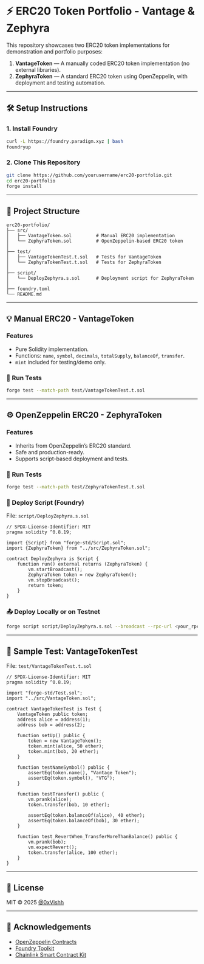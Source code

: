 
# ⚡ ERC20 Token Portfolio - Vantage & Zephyra

This repository showcases two ERC20 token implementations for demonstration and portfolio purposes:

1. **VantageToken** — A manually coded ERC20 token implementation (no external libraries).
2. **ZephyraToken** — A standard ERC20 token using OpenZeppelin, with deployment and testing automation.

---

## 🛠️ Setup Instructions

### 1. Install Foundry
```bash
curl -L https://foundry.paradigm.xyz | bash
foundryup
```

### 2. Clone This Repository
```bash
git clone https://github.com/yourusername/erc20-portfolio.git
cd erc20-portfolio
forge install
```

---

## 📁 Project Structure

```
erc20-portfolio/
├── src/
│   ├── VantageToken.sol         # Manual ERC20 implementation
│   └── ZephyraToken.sol         # OpenZeppelin-based ERC20 token
│
├── test/
│   ├── VantageTokenTest.t.sol   # Tests for VantageToken
│   └── ZephyraTokenTest.t.sol   # Tests for ZephyraToken
│
├── script/
│   └── DeployZephyra.s.sol      # Deployment script for ZephyraToken
│
├── foundry.toml
└── README.md
```

---

## 💡 Manual ERC20 - VantageToken

### Features
- Pure Solidity implementation.
- Functions: `name`, `symbol`, `decimals`, `totalSupply`, `balanceOf`, `transfer`.
- `mint` included for testing/demo only.

### 🔬 Run Tests
```bash
forge test --match-path test/VantageTokenTest.t.sol
```

---

## ⚙️ OpenZeppelin ERC20 - ZephyraToken

### Features
- Inherits from OpenZeppelin’s ERC20 standard.
- Safe and production-ready.
- Supports script-based deployment and tests.

### 🧪 Run Tests
```bash
forge test --match-path test/ZephyraTokenTest.t.sol
```

### 🚀 Deploy Script (Foundry)
File: `script/DeployZephyra.s.sol`
```solidity
// SPDX-License-Identifier: MIT
pragma solidity ^0.8.19;

import {Script} from "forge-std/Script.sol";
import {ZephyraToken} from "../src/ZephyraToken.sol";

contract DeployZephyra is Script {
    function run() external returns (ZephyraToken) {
        vm.startBroadcast();
        ZephyraToken token = new ZephyraToken();
        vm.stopBroadcast();
        return token;
    }
}
```

### 📤 Deploy Locally or on Testnet
```bash
forge script script/DeployZephyra.s.sol --broadcast --rpc-url <your_rpc_url> --private-key <your_private_key>
```

---

## 🧪 Sample Test: VantageTokenTest

File: `test/VantageTokenTest.t.sol`

```solidity
// SPDX-License-Identifier: MIT
pragma solidity ^0.8.19;

import "forge-std/Test.sol";
import "../src/VantageToken.sol";

contract VantageTokenTest is Test {
    VantageToken public token;
    address alice = address(1);
    address bob = address(2);

    function setUp() public {
        token = new VantageToken();
        token.mint(alice, 50 ether);
        token.mint(bob, 20 ether);
    }

    function testNameSymbol() public {
        assertEq(token.name(), "Vantage Token");
        assertEq(token.symbol(), "VTG");
    }

    function testTransfer() public {
        vm.prank(alice);
        token.transfer(bob, 10 ether);

        assertEq(token.balanceOf(alice), 40 ether);
        assertEq(token.balanceOf(bob), 30 ether);
    }

    function test_RevertWhen_TransferMoreThanBalance() public {
        vm.prank(bob);
        vm.expectRevert();
        token.transfer(alice, 100 ether);
    }
}
```

---

## 📄 License

MIT © 2025 [@0xVishh](https://github.com/0xVishh)

---

## 🙌 Acknowledgements

- [OpenZeppelin Contracts](https://github.com/OpenZeppelin/openzeppelin-contracts)
- [Foundry Toolkit](https://book.getfoundry.sh/)
- [Chainlink Smart Contract Kit](https://docs.chain.link/smart-contracts)
